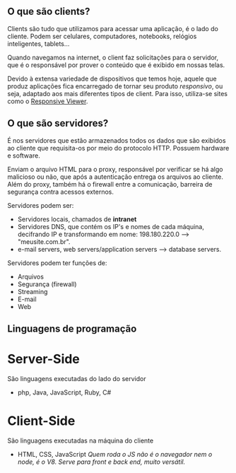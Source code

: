 ## O que são clients?
Clients são tudo que utilizamos para acessar uma aplicação, é o lado do cliente. Podem ser celulares, computadores, notebooks, relógios inteligentes, tablets...

Quando navegamos na internet, o client faz solicitações para o servidor, que é o responsável por prover o conteúdo que é exibido em nossas telas. 

Devido à extensa variedade de dispositivos que temos hoje, aquele que produz aplicações fica encarregado de tornar seu produto *responsivo*, ou seja, adaptado aos mais diferentes tipos de client. Para isso, utiliza-se sites como o [Responsive Viewer](https://responsiveviewer.org).

## O que são servidores?
É nos servidores que estão armazenados todos os dados que são exibidos ao cliente que requisita-os por meio do protocolo HTTP. Possuem hardware e software. 

Enviam o arquivo HTML para o proxy, responsável por verificar se há algo malicioso ou não, que após a autenticação entrega os arquivos ao cliente. Além do proxy, também há o firewall entre a comunicação, barreira de segurança contra acessos externos. 

Servidores podem ser: 
* Servidores locais, chamados de **intranet**
* Servidores DNS, que contém os IP's e nomes de cada máquina, decifrando IP e transformando em nome: 198.180.220.0 --> "meusite.com.br".
* e-mail servers, web servers/application servers --> database servers.

Servidores podem ter funções de:
* Arquivos
* Segurança (firewall)
* Streaming
* E-mail
* Web

## Linguagens de programação 
# Server-Side
São linguagens executadas do lado do servidor
* php, Java, JavaScript, Ruby, C#

# Client-Side
São linguagens executadas na máquina do cliente
* HTML, CSS, JavaScript
_Quem roda o JS não é o navegador nem o node, é o V8. Serve para front e back end, muito versátil._
